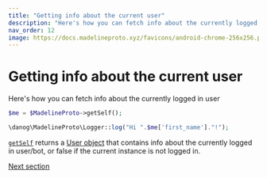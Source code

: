 ```yaml
---
title: "Getting info about the current user"
description: "Here's how you can fetch info about the currently logged in user"
nav_order: 12
image: https://docs.madelineproto.xyz/favicons/android-chrome-256x256.png
---
```

# Getting info about the current user

Here's how you can fetch info about the currently logged in user

```php
$me = $MadelineProto->getSelf();

\danog\MadelineProto\Logger::log("Hi ".$me['first_name']."!");
```

[`getSelf`](https://docs.madelineproto.xyz/getSelf.html) returns a [User object](../API_docs/types/User.html) that contains info about the currently logged in user/bot, or false if the current instance is not logged in.

<a href="https://docs.madelineproto.xyz/docs/EXCEPTIONS.html">Next section</a>